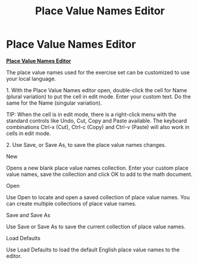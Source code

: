 ﻿---
title: Place Value Names Editor
category: reference
---

# Place Value Names Editor

**<u>Place Value Names Editor</u>**

The place value names used for the exercise set can be customized to use your local language.

1\. With the Place Value Names editor open, double-click the cell for Name (plural variation) to put the cell in edit mode. Enter your custom text. Do the same for the Name (singular variation).

TIP: When the cell is in edit mode, there is a right-click menu with the standard controls like Undo, Cut, Copy and Paste available. The keyboard combinations Ctrl-x (Cut), Ctrl-c (Copy) and Ctrl-v (Paste) will also work in cells in edit mode.

2\. Use Save, or Save As, to save the place value names changes.

New

Opens a new blank place value names collection. Enter your custom place value names, save the collection and click OK to add to the math document.

Open

Use Open to locate and open a saved collection of place value names. You can create multiple collections of place value names.

Save and Save As

Use Save or Save As to save the current collection of place value names.

Load Defaults

Use Load Defaults to load the default English place value names to the editor.
